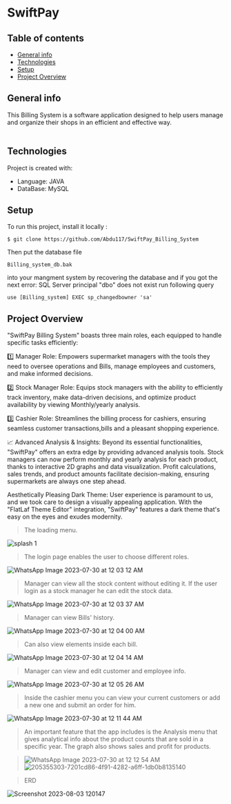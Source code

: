 # SwiftPay

## Table of contents

* [General info](#general-info)
* [Technologies](#technologies)
* [Setup](#setup)
* [Project Overview](#project-overview)

## General info
This Billing System is a software application designed to help users manage and organize their shops in an efficient and effective way.
<br><br>
	
## Technologies
Project is created with:
* Language: JAVA
* DataBase: MySQL
	
## Setup
To run this project, install it locally :
````
$ git clone https://github.com/Abdu117/SwiftPay_Billing_System
````
Then put the database file 
````
Billing_system_db.bak
````
into your mangment system by recovering the database and if you got the next error:
SQL Server principal "dbo" does not exist
run following query
````
use [Billing_system] EXEC sp_changedbowner 'sa'
````


## Project Overview
"SwiftPay Billing System" boasts three main roles, each equipped to handle specific tasks efficiently:

1️⃣ Manager Role: Empowers supermarket managers with the tools they need to oversee operations and Bills, manage employees and customers, and make informed decisions.

2️⃣ Stock Manager Role: Equips stock managers with the ability to efficiently track inventory, make data-driven decisions, and optimize product availability by viewing Monthly/yearly analysis.

3️⃣ Cashier Role: Streamlines the billing process for cashiers, ensuring seamless customer transactions,bills and a pleasant shopping experience.

📈 Advanced Analysis & Insights:
Beyond its essential functionalities, "SwiftPay" offers an extra edge by providing advanced analysis tools. Stock managers can now perform monthly and yearly analysis for each product, thanks to interactive 2D graphs and data visualization. Profit calculations, sales trends, and product amounts facilitate decision-making, ensuring supermarkets are always one step ahead.

Aesthetically Pleasing Dark Theme:
User experience is paramount to us, and we took care to design a visually appealing application. With the "FlatLaf Theme Editor" integration, "SwiftPay" features a dark theme that's easy on the eyes and exudes modernity.

> The loading menu.

![splash 1](https://github.com/Abdu117/SwiftPay_Billing_System/assets/101186125/160e3f2d-63fb-48e7-915e-06972a11d9c8)

> The login page enables the user to choose different roles.

![WhatsApp Image 2023-07-30 at 12 03 12 AM](https://github.com/Abdu117/SwiftPay_Billing_System/assets/101186125/1159faf4-5d29-4328-84ea-237cef284fcd)

> Manager can view all the stock content without editing it. If the user login as a stock manager he can edit the stock data.

![WhatsApp Image 2023-07-30 at 12 03 37 AM](https://github.com/Abdu117/SwiftPay_Billing_System/assets/101186125/f6fd3294-fb34-4e8a-ad56-e901f8f224c3)

> Manager can view Bills' history.

![WhatsApp Image 2023-07-30 at 12 04 00 AM](https://github.com/Abdu117/SwiftPay_Billing_System/assets/101186125/b345ac20-8a17-4c6d-8d63-bff83804f73c)

> Can also view elements inside each bill.

![WhatsApp Image 2023-07-30 at 12 04 14 AM](https://github.com/Abdu117/SwiftPay_Billing_System/assets/101186125/6b88ef3f-9869-4f34-8c58-99626ecb1dfc)

> Manager can view and edit customer and employee info.

![WhatsApp Image 2023-07-30 at 12 05 26 AM](https://github.com/Abdu117/SwiftPay_Billing_System/assets/101186125/57a2979c-36cb-4cdd-89a5-c4cff6b40af8)

> Inside the cashier menu you can view your current customers or add a new one and submit an order for him.

![WhatsApp Image 2023-07-30 at 12 11 44 AM](https://github.com/Abdu117/SwiftPay_Billing_System/assets/101186125/9468e631-08dd-4782-929f-50a420604df7)

> An important feature that the app includes is the Analysis menu that gives analytical info about the product counts that are sold in a specific year.
> The graph also shows sales and profit for products.

>![WhatsApp Image 2023-07-30 at 12 12 54 AM](https://github.com/Abdu117/SwiftPay_Billing_System/assets/101186125/e5b92299-b7c1-48df-ad02-cb83059df06c)
>![205355303-7201cd86-4f91-4282-a6ff-1db0b8135140](https://github.com/Abdu117/SwiftPay_Billing_System/assets/101186125/d3b86010-379d-4182-9bd5-d8db215dacb8)


> ERD

![Screenshot 2023-08-03 120147](https://github.com/Abdu117/SwiftPay_Billing_System/assets/101186125/0f8e4a5d-01cb-4070-9a9e-a899af9e9652)
